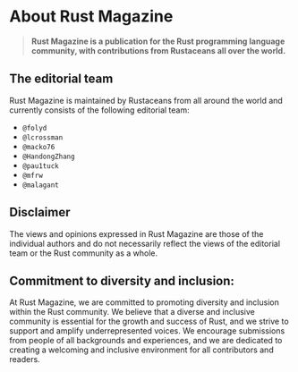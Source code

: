 # About Rust Magazine

> **Rust Magazine is a publication for the Rust programming language community, with contributions from Rustaceans all over the world.**

## The editorial team

Rust Magazine is maintained by Rustaceans from all around the world and currently consists of the following editorial team:

- `@folyd`
- `@lcrossman`
- `@macko76`
- `@HandongZhang`
- `@pau1tuck`
- `@mfrw`
- `@malagant`

## Disclaimer

The views and opinions expressed in Rust Magazine are those of the individual authors and do not necessarily reflect the views of the editorial team or the Rust community as a whole.

## Commitment to diversity and inclusion:

At Rust Magazine, we are committed to promoting diversity and inclusion within the Rust community. We believe that a diverse and inclusive community is essential for the growth and success of Rust, and we strive to support and amplify underrepresented voices. We encourage submissions from people of all backgrounds and experiences, and we are dedicated to creating a welcoming and inclusive environment for all contributors and readers.
